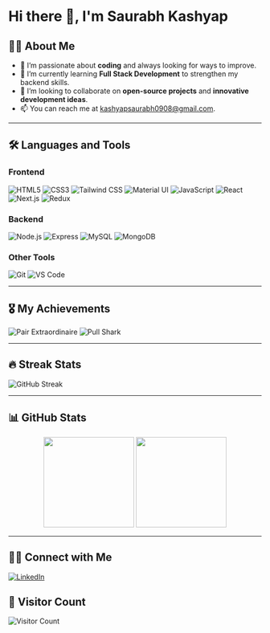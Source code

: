 # Hi there 👋, I'm Saurabh Kashyap

## 👨‍💻 About Me
- 👀 I’m passionate about **coding** and always looking for ways to improve.
- 🌱 I’m currently learning **Full Stack Development** to strengthen my backend skills.
- 💞️ I’m looking to collaborate on **open-source projects** and **innovative development ideas**.
- 📫 You can reach me at [kashyapsaurabh0908@gmail.com](mailto:kashyapsaurabh0908@gmail.com).

---

## 🛠️ Languages and Tools

### Frontend
![HTML5](https://img.shields.io/badge/-HTML5-E34F26?logo=html5&logoColor=white&style=flat)
![CSS3](https://img.shields.io/badge/-CSS3-1572B6?logo=css3&logoColor=white&style=flat)
![Tailwind CSS](https://img.shields.io/badge/-Tailwind%20CSS-38B2AC?logo=tailwind-css&logoColor=white&style=flat)
![Material UI](https://img.shields.io/badge/-Material%20UI-0081CB?logo=material-ui&logoColor=white&style=flat)
![JavaScript](https://img.shields.io/badge/-JavaScript-F7DF1E?logo=javascript&logoColor=black&style=flat)
![React](https://img.shields.io/badge/-React-61DAFB?logo=react&logoColor=black&style=flat)
![Next.js](https://img.shields.io/badge/-Next.js-000000?logo=nextdotjs&logoColor=white&style=flat)
![Redux](https://img.shields.io/badge/-Redux-764ABC?logo=redux&logoColor=white&style=flat)

### Backend
![Node.js](https://img.shields.io/badge/-Node.js-339933?logo=node.js&logoColor=white&style=flat)
![Express](https://img.shields.io/badge/-Express-000000?logo=express&logoColor=white&style=flat)
![MySQL](https://img.shields.io/badge/-MySQL-4479A1?logo=mysql&logoColor=white&style=flat)
![MongoDB](https://img.shields.io/badge/-MongoDB-47A248?logo=mongodb&logoColor=white&style=flat)

### Other Tools
![Git](https://img.shields.io/badge/-Git-F05032?logo=git&logoColor=white&style=flat)
![VS Code](https://img.shields.io/badge/-VS%20Code-007ACC?logo=visual-studio-code&logoColor=white&style=flat)

---

## 🎖️ My Achievements
![Pair Extraordinaire](https://img.shields.io/badge/Pair%20Extraordinaire-0f6f6f?style=flat&logo=GitHub&logoColor=white)
![Pull Shark](https://img.shields.io/badge/Pull%20Shark-0f6f6f?style=flat&logo=GitHub&logoColor=white)

---

## 🔥 Streak Stats
![GitHub Streak](https://streak-stats.demolab.com/?user=Sau0908&theme=radical)

---

## 📊 GitHub Stats
<div align="center">
  <img height="180em" src="https://github-readme-stats.vercel.app/api?username=Sau0908&show_icons=true&theme=radical&count_private=true" />
  <img height="180em" src="https://github-readme-stats.vercel.app/api/top-langs/?username=Sau0908&layout=compact&theme=radical&langs_count=8" />
</div>

---

## 🧑‍💼 Connect with Me
[![LinkedIn](https://img.shields.io/badge/-LinkedIn-0A66C2?logo=linkedin&logoColor=white&style=flat)](https://www.linkedin.com/in/saurabh-kashyap-76a0a6222/)

## 🧭 Visitor Count
![Visitor Count](https://komarev.com/ghpvc/?username=Sau0908&color=brightgreen)

<!---
Sau0908/Sau0908 is a ✨ special ✨ repository because its `README.md` (this file) appears on your GitHub profile.
--->
